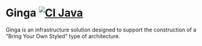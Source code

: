 # Ginga [![CI Java](https://github.com/deepinthink/ginga/actions/workflows/ci-java.yml/badge.svg)](https://github.com/deepinthink/ginga/actions/workflows/ci-java.yml)
Ginga is an infrastructure solution designed to support the construction of a "Bring Your Own Styled" type of architecture.
